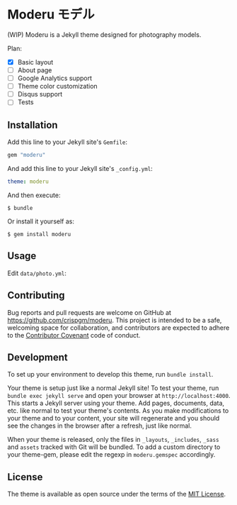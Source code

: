 # Moderu モデル

(WIP) Moderu is a Jekyll theme designed for photography models.

Plan:

- [x] Basic layout
- [ ] About page
- [ ] Google Analytics support
- [ ] Theme color customization
- [ ] Disqus support
- [ ] Tests

## Installation

Add this line to your Jekyll site's `Gemfile`:

```ruby
gem "moderu"
```

And add this line to your Jekyll site's `_config.yml`:

```yaml
theme: moderu
```

And then execute:

    $ bundle

Or install it yourself as:

    $ gem install moderu

## Usage

Edit `data/photo.yml`:

## Contributing

Bug reports and pull requests are welcome on GitHub at <https://github.com/crispgm/moderu>. This project is intended to be a safe, welcoming space for collaboration, and contributors are expected to adhere to the [Contributor Covenant](http://contributor-covenant.org) code of conduct.

## Development

To set up your environment to develop this theme, run `bundle install`.

Your theme is setup just like a normal Jekyll site! To test your theme, run `bundle exec jekyll serve` and open your browser at `http://localhost:4000`. This starts a Jekyll server using your theme. Add pages, documents, data, etc. like normal to test your theme's contents. As you make modifications to your theme and to your content, your site will regenerate and you should see the changes in the browser after a refresh, just like normal.

When your theme is released, only the files in `_layouts`, `_includes`, `_sass` and `assets` tracked with Git will be bundled.
To add a custom directory to your theme-gem, please edit the regexp in `moderu.gemspec` accordingly.

## License

The theme is available as open source under the terms of the [MIT License](https://opensource.org/licenses/MIT).
